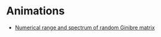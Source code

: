 # Animations

  - [Numerical range and spectrum of random Ginibre
    matrix](/numerical-range/animations/ginibre/)

